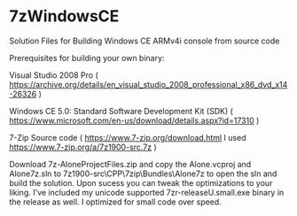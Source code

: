 # 7zWindowsCE
Solution Files for Building Windows CE ARMv4i console from source code

Prerequisites for building your own binary:

Visual Studio 2008 Pro ( https://archive.org/details/en_visual_studio_2008_professional_x86_dvd_x14-26326 )

Windows CE 5.0: Standard Software Development Kit (SDK) ( https://www.microsoft.com/en-us/download/details.aspx?id=17310 )

7-Zip Source code ( https://www.7-zip.org/download.html I used https://www.7-zip.org/a/7z1900-src.7z )

Download 7z-AloneProjectFiles.zip and copy the Alone.vcproj and Alone7z.sln to 7z1900-src\CPP\7zip\Bundles\Alone7z to open the sln and build the solution. Upon sucess you can tweak the optimizations to your liking.
I've included my unicode supported 7zr-releaseU.small.exe binary in the release as well. I optimized for small code over speed.

